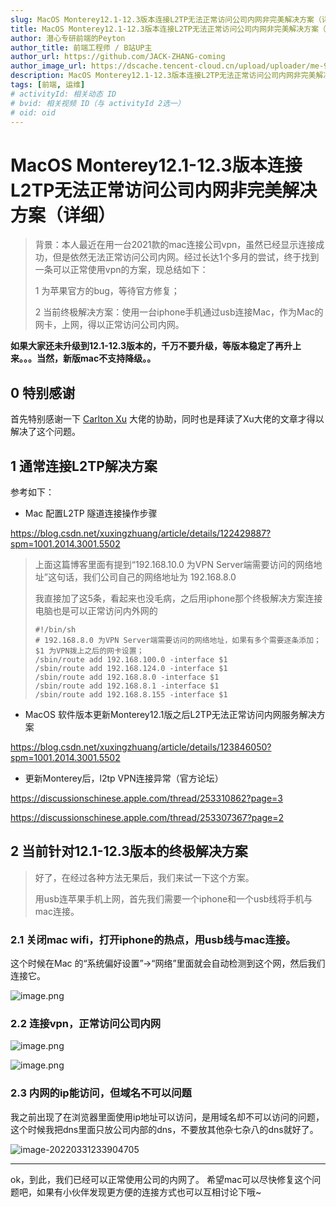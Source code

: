 ```yaml
---
slug: MacOS Monterey12.1-12.3版本连接L2TP无法正常访问公司内网非完美解决方案（详细）
title: MacOS Monterey12.1-12.3版本连接L2TP无法正常访问公司内网非完美解决方案（详细）
author: 潜心专研前端的Peyton
author_title: 前端工程师 / B站UP主
author_url: https://github.com/JACK-ZHANG-coming
author_image_url: https://dscache.tencent-cloud.cn/upload/uploader/me-92a68e681ce3e4498e0f4b495c7fff699f3e5dd2.png
description: MacOS Monterey12.1-12.3版本连接L2TP无法正常访问公司内网非完美解决方案（详细）。
tags: [前端, 运维]
# activityId: 相关动态 ID
# bvid: 相关视频 ID（与 activityId 2选一）
# oid: oid
---
```


<!-- truncate -->
# MacOS Monterey12.1-12.3版本连接L2TP无法正常访问公司内网非完美解决方案（详细）

> 背景：本人最近在用一台2021款的mac连接公司vpn，虽然已经显示连接成功，但是依然无法正常访问公司内网。经过长达1个多月的尝试，终于找到一条可以正常使用vpn的方案，现总结如下：
>
> 1 为苹果官方的bug，等待官方修复；
>
> 2 当前终极解决方案：使用一台iphone手机通过usb连接Mac，作为Mac的网卡，上网，得以正常访问公司内网。

**如果大家还未升级到12.1-12.3版本的，千万不要升级，等版本稳定了再升上来。。。当然，新版mac不支持降级。。**

## 0 特别感谢

首先特别感谢一下 [Carlton Xu](https://blog.csdn.net/xuxingzhuang?type=blog) 大佬的协助，同时也是拜读了Xu大佬的文章才得以解决了这个问题。

## 1 通常连接L2TP解决方案

参考如下：

-   Mac 配置L2TP 隧道连接操作步骤

<https://blog.csdn.net/xuxingzhuang/article/details/122429887?spm=1001.2014.3001.5502>

> 上面这篇博客里面有提到“192.168.10.0 为VPN Server端需要访问的网络地址”这句话，我们公司自己的网络地址为 192.168.8.0
>
> 我直接加了这5条，看起来也没毛病，之后用iphone那个终极解决方案连接电脑也是可以正常访问内外网的
>
> ```
> #!/bin/sh
> # 192.168.8.0 为VPN Server端需要访问的网络地址，如果有多个需要逐条添加；$1 为VPN拨上之后的网卡设置；
> /sbin/route add 192.168.100.0 -interface $1 
> /sbin/route add 192.168.124.0 -interface $1
> /sbin/route add 192.168.8.0 -interface $1
> /sbin/route add 192.168.8.1 -interface $1
> /sbin/route add 192.168.8.155 -interface $1 
> ```

-   MacOS 软件版本更新Monterey12.1版之后L2TP无法正常访问内网服务解决方案

<https://blog.csdn.net/xuxingzhuang/article/details/123846050?spm=1001.2014.3001.5502>

-   更新Monterey后，l2tp VPN连接异常（官方论坛）

<https://discussionschinese.apple.com/thread/253310862?page=3>

<https://discussionschinese.apple.com/thread/253307367?page=2>

## 2 当前针对12.1-12.3版本的终极解决方案

> 好了，在经过各种方法无果后，我们来试一下这个方案。
>
> 用usb连苹果手机上网，首先我们需要一个iphone和一个usb线将手机与mac连接。

### 2.1 关闭mac wifi，打开iphone的热点，用usb线与mac连接。

这个时候在Mac 的“系统偏好设置”->“网络”里面就会自动检测到这个网，然后我们连接它。

![image.png](https://p1-juejin.byteimg.com/tos-cn-i-k3u1fbpfcp/37d987302c354eea84012fec12c32c33~tplv-k3u1fbpfcp-watermark.image?)

### 2.2 连接vpn，正常访问公司内网

![image.png](https://p3-juejin.byteimg.com/tos-cn-i-k3u1fbpfcp/0457499f75ec4a84b6401c898cf87ead~tplv-k3u1fbpfcp-watermark.image?)


![image.png](https://p3-juejin.byteimg.com/tos-cn-i-k3u1fbpfcp/639ad41d6b684a36be08a61d49f7c2ef~tplv-k3u1fbpfcp-watermark.image?)

### 2.3 内网的ip能访问，但域名不可以问题

我之前出现了在浏览器里面使用ip地址可以访问，是用域名却不可以访问的问题，这个时候我把dns里面只放公司内部的dns，不要放其他杂七杂八的dns就好了。

![image-20220331233904705](https://p3-juejin.byteimg.com/tos-cn-i-k3u1fbpfcp/9d6850874cc64148a350ba68966f6334~tplv-k3u1fbpfcp-zoom-1.image)

***

ok，到此，我们已经可以正常使用公司的内网了。 希望mac可以尽快修复这个问题吧，如果有小伙伴发现更方便的连接方式也可以互相讨论下哦~